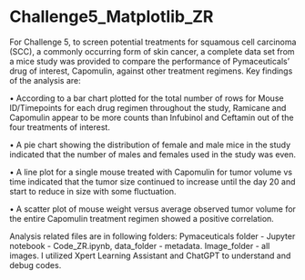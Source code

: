 # Challenge5_Matplotlib_ZR

For Challenge 5, to screen potential treatments for squamous cell carcinoma (SCC), a commonly occurring form of skin cancer, a complete data set from a mice study was provided to compare the performance of Pymaceuticals’ drug of interest, Capomulin, against other treatment regimens. Key findings of the analysis are:

•	According to a bar chart plotted for the total number of rows for Mouse ID/Timepoints for each drug regimen throughout the study, Ramicane and Capomulin appear to be more counts than Infubinol and Ceftamin out of the four treatments of interest.

•	A pie chart showing the distribution of female and male mice in the study indicated that the number of males and females used in the study was even.

•	A line plot for a single mouse treated with Capomulin for tumor volume vs time indicated that the tumor size continued to increase until the day 20 and start to reduce in size with some fluctuation.

•	A scatter plot of mouse weight versus average observed tumor volume for the entire Capomulin treatment regimen showed a positive correlation.

Analysis related files are in following folders: 
Pymaceuticals folder - Jupyter notebook - Code_ZR.ipynb, 
                         data_folder -  metadata. 
                         Image_folder - all images. 
I utilized Xpert Learning Assistant and ChatGPT to understand and debug codes. 


